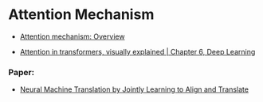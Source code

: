 # Attention Mechanism

- [Attention mechanism: Overview](https://www.youtube.com/watch?v=fjJOgb-E41w)

- [Attention in transformers, visually explained | Chapter 6, Deep Learning](https://www.youtube.com/watch?v=eMlx5fFNoYc)

### Paper: 
- [Neural Machine Translation by Jointly Learning to Align and Translate](https://arxiv.org/abs/1409.0473)
